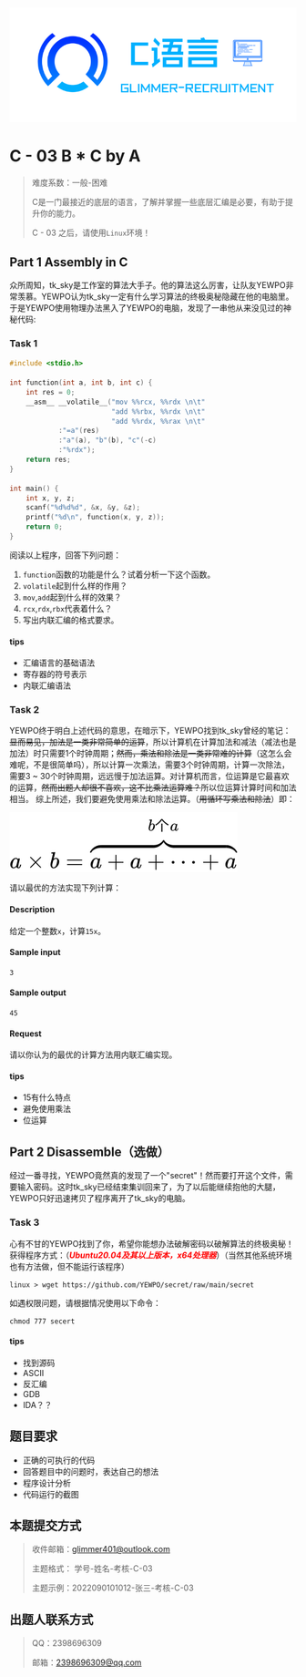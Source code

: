 ![](image/c.png)
# C - 03 B * C by A
> 难度系数：一般-困难
>
> C是一门最接近的底层的语言，了解并掌握一些底层汇编是必要，有助于提升你的能力。
>
> C - 03 之后，请使用`Linux`环境！


## Part 1 Assembly in C
众所周知，tk_sky是工作室的算法大手子。他的算法这么厉害，让队友YEWPO非常羡慕。YEWPO认为tk_sky一定有什么学习算法的终极奥秘隐藏在他的电脑里。于是YEWPO使用物理办法黑入了YEWPO的电脑，发现了一串他从来没见过的神秘代码:

### Task 1

```c
#include <stdio.h>

int function(int a, int b, int c) {
    int res = 0;
    __asm__ __volatile__("mov %%rcx, %%rdx \n\t"
                         "add %%rbx, %%rdx \n\t"
                         "add %%rdx, %%rax \n\t"
            :"=a"(res)
            :"a"(a), "b"(b), "c"(-c)
            :"%rdx");
    return res;
}

int main() {
    int x, y, z;
    scanf("%d%d%d", &x, &y, &z);
    printf("%d\n", function(x, y, z));
    return 0;
}
```

阅读以上程序，回答下列问题：

1. `function`函数的功能是什么？试着分析一下这个函数。
2. `volatile`起到什么样的作用？
3. `mov`,`add`起到什么样的效果？
4. `rcx`,`rdx`,`rbx`代表着什么？
5. 写出内联汇编的格式要求。

#### tips

- 汇编语言的基础语法
- 寄存器的符号表示
- 内联汇编语法

### Task 2

YEWPO终于明白上述代码的意思，在暗示下，YEWPO找到tk_sky曾经的笔记：
~~显而易见，加法是一类非常简单的运算~~，所以计算机在计算加法和减法（减法也是加法）时只需要1个时钟周期；~~然而，乘法和除法是一类非常难的计算~~（这怎么会难呢，不是很简单吗），所以计算一次乘法，需要3个时钟周期，计算一次除法，需要3 ~ 30个时钟周期，远远慢于加法运算。对计算机而言，位运算是它最喜欢的运算，~~然而出题人却很不喜欢，这不比乘法运算难？~~所以位运算计算时间和加法相当。
综上所述，我们要避免使用乘法和除法运算。（~~用循环写乘法和除法~~）即：

![](image/f2deae536f264f3e1ea030263e52ac24.svg)

请以最优的方法实现下列计算：

#### Description
给定一个整数`x`，计算`15x`。
#### Sample input
```
3
```
#### Sample output
```
45
```
#### Request
请以你认为的最优的计算方法用内联汇编实现。
#### tips

- 15有什么特点
- 避免使用乘法
- 位运算

## Part 2 Disassemble（选做）
经过一番寻找，YEWPO竟然真的发现了一个"secret"！然而要打开这个文件，需要输入密码。这时tk_sky已经结束集训回来了，为了以后能继续抱他的大腿，YEWPO只好迅速拷贝了程序离开了tk_sky的电脑。

### Task 3

心有不甘的YEWPO找到了你，希望你能想办法破解密码以破解算法的终极奥秘！
获得程序方式：（<font color=red>***Ubuntu20.04及其以上版本，x64处理器***</font>）（当然其他系统环境也有方法做，但不能运行该程序）

```shell
linux > wget https://github.com/YEWPO/secret/raw/main/secret
```
如遇权限问题，请根据情况使用以下命令：
```shell
chmod 777 secert
```
#### tips

- 找到源码
- ASCII
- 反汇编
- GDB
- IDA？？

## 题目要求

- 正确的可执行的代码
- 回答题目中的问题时，表达自己的想法
- 程序设计分析
- 代码运行的截图
## 本题提交方式

> 收件邮箱：glimmer401@outlook.com  
>
> 主题格式： 学号-姓名-考核-C-03
>
> 主题示例：2022090101012-张三-考核-C-03

## 出题人联系方式
> QQ：2398696309
>
> 邮箱：2398696309@qq.com 

